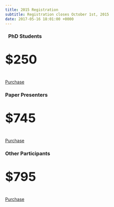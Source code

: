 ```yaml
---
title: 2015 Registration
subtitle: Registration closes October 1st, 2015
date: 2017-05-16 18:01:00 +0000
---
```

<div class="row">
<div class="col-md-4">
<div class="panel panel-default">
<div class="panel-heading">
<h3 class="text-center" style="padding: 0 10px;">PhD Students</h3>
</div>
<div class="panel-body text-center">
<p class="lead" style="font-size: 40px;"><strong>$250</strong></p>
</div>
<div class="panel-footer"><a href="http://secure.stern.nyu.edu/berkley/forms/events/conference.cgi?conference=academic" target="_blank"><span class="btn btn-lg btn-block btn-danger">Purchase</span></a></div>
</div>
</div>
<div class="col-md-4">
<div class="panel panel-default">
<div class="panel-heading">
<h3 class="text-center">Paper Presenters</h3>
</div>
<div class="panel-body text-center">
<p class="lead" style="font-size: 40px;"><strong>$745</strong></p>
</div>
<div class="panel-footer"><a href="http://secure.stern.nyu.edu/berkley/forms/events/conference.cgi?conference=academic" target="_blank"><span class="btn btn-lg btn-block btn-danger">Purchase</span></a></div>
</div>
</div>
<div class="col-md-4">
<div class="panel panel-default">
<div class="panel-heading">
<h3 class="text-center">Other Participants</h3>
</div>
<div class="panel-body text-center">
<p class="lead" style="font-size: 40px;"><strong>$795</strong></p>
</div>
<div class="panel-footer"><a href="http://secure.stern.nyu.edu/berkley/forms/events/conference.cgi?conference=academic" target="_blank"><span class="btn btn-lg btn-block btn-danger">Purchase</span></a></div>
</div>
</div>
</div>
